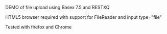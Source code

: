 DEMO of file upload using Basex 7.5 and RESTXQ

HTML5 browser required with support for FileReader and input type="file"

Tested with firefox and Chrome